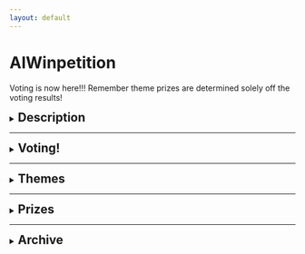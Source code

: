 ```yaml
---
layout: default
---
```


# AIWinpetition

Voting is now here!!! Remember theme prizes are determined solely off the voting results!

<div>
  <details>
    <summary><h2 style="display: inline;">Description</h2></summary>
    <p>The AIWinpetition is an innovation competition conducted by BuildingBloCS.SG in collaboration with AISG. Throughout the competition, students will be able to team up and work on an idea which brings their skills from previous workshops together.
    </p>

    <p>Students will be given various themes to choose from and maximise their creative thinking and computational skills. Finally, various teams will be awarded titles and provided feedback on their ideas, including theme prizes and even some special awards!</p>

  </details>
</div>

---

<div>
  <details>
    <summary><h2 style="display: inline;">Voting!</h2></summary>
    <div>
      <p>Click below to find out more about the submissions from the different teams! You are allowed to vote for different teams for video and prototype winners</p>
      <details>
        <summary><strong>Team 1</strong></summary>
        <br>
        <ul>
          <li>Click <a href="https://drive.google.com/file/d/1U8s-fy0gRW7mOwdchNYDd2XSmduTCnWD/view?usp=sharing">here</a> to view video</li>
          <li>Click <a href="https://drive.google.com/file/d/1b4DzStA6A3Y033goFR3Jh4fnj5PRqUrY/view?usp=sharing">here</a> to view prototype</li>
        </ul>
      </details>
      <br><br>
      <details>
        <summary><strong>Team 2</strong></summary>
        <br>
        <ul>
          <li>Click <a href="https://drive.google.com/file/d/1ZE14izo8y6ZVhJ8eNsHEVMyW8PoIh5Ew/view?usp=sharing">here</a> to view video</li>
          <li>Click <a href="https://drive.google.com/file/d/13LQM7rwg0SaX1MIlNYtd-1mZIszXgT0b/view?usp=sharing">here</a> to view prototype</li>
          <li>Click <a href="https://drive.google.com/file/d/1VipzJ7vtoDPMhfD25O3RxhkKawBAppXL/view?usp=sharing">here</a> to view supporting documents</li> 
          <li>Click <a href="https://github.com/ngjunjay/AIWinpetition_Team2_icantfindaname.py">here</a> to view Github Repository</li>
        </ul>
      </details>
      <br><br>
      <details>
        <summary><strong>Team 3</strong></summary>
        <br>
        <ul>
          <li>Click <a href="https://drive.google.com/file/d/1__Y2M41L3S5DSpuEU1qPjpapkTL7tMKs/view?usp=sharing">here</a> to view video</li>
          <li>Click <a href="https://drive.google.com/file/d/1pr5YyCAzM7T8AU_1K398CU5Ya8puWuvQ/view?usp=sharing">here</a> to view prototype</li>
          <li>Click <a href="https://github.com/Dawn1123-cell/AIWinpetition2_3_Prototype">here</a> to view Github Repository</li>
        </ul>
      </details>
      <br><br>
      <details>
        <summary><strong>Team 4</strong></summary>
        <br>
        <ul>
          <li>Click <a href="https://drive.google.com/file/d/1xbgsM_mjXQf_ddlccJdL25ZmqIGEk_u4/view?usp=sharing">here</a> to view video</li>
          <li>Click <a href="https://drive.google.com/file/d/1XOLvOP5-aiMnAHwVymWfxq-PfhzouAFS/view?usp=sharing">here</a> to view prototype</li>
          <li>Click <a href="https://drive.google.com/file/d/1-5JLUcL6rrfTdMj8OXL0e2Myie_rLML4/view?usp=sharing">here</a> to view supporting documents</li>
          <li>Click <a href="https://github.com/ZiLi-meowzz/AIWinpetition2_Team4_Space_FINAL">here</a> to view Github Repository</li>
        </ul>
      </details>
      <br><br>
      <details>
        <summary><strong>Team 5</strong></summary>
        <br>
        <ul>
          <li>Click <a href="https://drive.google.com/file/d/16AFEOhH57UuEp2r_81Qpb4z6_n4cudfy/view?usp=sharing">here</a> to view video</li>
          <li>Click <a href="https://drive.google.com/file/d/1b42fPJ4G5f12-1SucBPuJkmlJ_ysUjyH/view?usp=sharing">here</a> to view prototype</li>
          <li>Click <a href="https://drive.google.com/file/d/1VIglqXzebQH0nL7p-s2pYOhXSUs6uTWd/view?usp=sharing">here</a> to view supporting documents</li>
          <li>Click <a href="https://github.com/4llysa/AIWinpetition3_5_CGA">here</a> to view Github Repository</li>
        </ul>
      </details>
      <br><br>
      <details>
        <summary><strong>Team 6</strong></summary>
        <br>
        <ul>
          <li>Click <a href="https://drive.google.com/file/d/1Y8f2aF1nvIr_GPvBFpwH0SrtLCX6NEDZ/view?usp=sharing">here</a> to view video</li>
          <li>Click <a href="https://drive.google.com/file/d/1nKsMFwesxBuWn0YQDomlTUPNPYj3p7bi/view?usp=sharing">here</a> to view prototype</li>
          <li>Click <a href="https://drive.google.com/file/d/1VN1lmTQOvN3Wm9nlarGpAI-B_IRiFYUi/view?usp=sharing">here</a> to view supporting documents</li>
          <li>Click <a href="https://github.com/RottenLemons/AIWinpetition3_6_AImax">here</a> to view Github Repository</li>
        </ul>
      </details>
      <br><br>
      <details>
        <summary><strong>Team 7</strong></summary>
        <br>
        <ul>
          <li>Click <a href="https://drive.google.com/file/d/1uqMEng7uGALBAYoLlAz9mu0RvXi900vZ/view?usp=sharing">here</a> to view video</li>
          <li>Click <a href="https://drive.google.com/file/d/14hRwQo3u2tLnUgtkzYXj6MAUZiHInXcv/view?usp=sharing">here</a> to view prototype</li>
          <li>Click <a href="https://drive.google.com/file/d/1X__0Iy5_OTu700qQ8tu0rZo-zjkFjOBE/view?usp=sharing">here</a> to view supporting documents</li>
          <li>Click <a href="https://github.com/ThePyProgrammer/AIWinpetition3_7_FACE">here</a> to view Github Repository</li>
        </ul>
      </details>
      <br><br>
      <details>
        <summary><strong>Team 8</strong></summary>
        <br>
        <ul>
          <li>Click <a href="https://drive.google.com/file/d/1_a90d9pAPJGimHZ6USrrQd88qBFbSZKu/view?usp=sharing">here</a> to view video</li>
          <li>Click <a href="https://drive.google.com/file/d/1KqRRJjUPvhIKWO07xzWEmnaL_aFsIRvT/view?usp=sharing">here</a> to view prototype</li>
          <li>Click <a href="https://github.com/Ishneet0710/AIWinpetition3_8_MusicAI">here</a> to view Github Repository</li>
        </ul>
      </details>
      <br><br>
      <details>
        <summary><strong>Team 9</strong></summary>
        <br>
        <ul>
          <li>Click <a href="https://drive.google.com/file/d/1Midg-7Y6oaODHvglay4Cev7vJjs0lkHH/view?usp=sharing ">here</a> to view video</li>
          <li>Click <a href="https://teachablemachine.withgoogle.com/models/7lF0Kc5ze/">here</a> to view prototype</li>
          <li>Click <a href="https://drive.google.com/file/d/1NCTvxBa3OB4AYgZsWvHqrSwSbn3lyEKD/view?usp=sharing">here</a> to view supporting documents</li>
          <li>Click <a href="https://github.com/IEatRiceWithAFork/AIWinpetition3_9_DetectLah">here</a> to view Github Repository</li>
        </ul>
      </details>
      <br><br>
      <details>
        <summary><strong>Team 10</strong></summary>
        <br>
        <ul>
          <li>Click <a href="https://drive.google.com/file/d/1Midg-7Y6oaODHvglay4Cev7vJjs0lkHH/view?usp=sharing">here</a> to view video</li>
          <li>Click <a href="https://aiwinpetition.wordpress.com/">here</a> to view prototype</li>
          <li>Click <a href="https://drive.google.com/file/d/1xXZUDAWMDqT9uHh39UJUniIJLvZ9OZFp/view?usp=sharing">here</a> to view supporting documents</li>
          <li>Click <a href="https://github.com/yewcheng/AIWinpetition2_10_ABI">here</a> to view Github Repository</li>
        </ul>
      </details>
    </div>
    <br><br>
    <iframe src="https://docs.google.com/forms/d/e/1FAIpQLSf0yes2oqDSKG7XfnQwnEddG1h-TBk3t0XoIGXe-9r1QJeDaA/viewform?embedded=true" width="640" height="1140" frameborder="0" marginheight="0" marginwidth="0">Loading…</iframe>
  </details>
</div>

---

<div>
  <details>
    <summary><h2 style="display: inline;">Themes</h2></summary>
    <p>For AIWinpetition 2021, we have a total of 6 themes. For each of the themes, we have prepared a few guiding questions to help you in your ideation process.</p>
    <div>
      <details>
        <summary><strong>Travel the World</strong></summary>
        <br>
        <p>Guiding questions</p>
        <ul>
          <li>How can Singapore boost its tourism sector through AI?</li>
          <li>How can we replicate the fun of travelling?</li>
        </ul>
        <small><i>You do not need to follow or use any of the guiding questions if you do not want to</i></small>
      </details>

      <br><br>

      <details>
        <summary><strong>Gaming</strong></summary>
        <br>
        <p>Guiding questions</p>
        <ul>
          <li>How can AI make games more immersive?</li>
          <li>Can better scene renders be produced, maybe for AR?</li>
          <li>Can NPCs be more realistic? Maybe AI can explore the best ways to play a game?</li>
        </ul>
        <small><i>You do not need to follow or use any of the guiding questions if you do not want to</i></small>
      </details>

      <br><br>

      <details>
        <summary><strong>All about Music</strong></summary>
        <br>
        <p>Guiding questions</p>
        <ul>
          <li>Can AI create a new revolution of music?</li>
          <li>How can AI maintain and promote music culture?</li>
        </ul>
        <small><i>You do not need to follow or use any of the guiding questions if you do not want to</i></small>
      </details>

      <br><br>

      <details>
        <summary><strong>Team Bonding</strong></summary>
        <br>
        <p>Guiding questions</p>
        <ul>
          <li>Can AI boost relationships between families or friendships?</li>
          <li>Can AI improve team dynamics, or even productivity within teams?</li>
        </ul>
        <small><i>You do not need to follow or use any of the guiding questions if you do not want to</i></small>
      </details>

      <br><br>

      <details>
        <summary><strong>Escape from Earth</strong></summary>
        <br>
        <p>Guiding questions</p>
        <ul>
          <li>How can AI be explored in a space context?</li>
          <li>Can AI tackle space debris?</li>
          <li>Can AI be involved in processing data from satellites?</li>
        </ul>
        <small><i>You do not need to follow or use any of the guiding questions if you do not want to</i></small>
      </details>

      <br><br>

      <details>
        <summary><strong>Inspired by Hollywood</strong></summary>
        <br>
        <p>Guiding questions</p>
        <ul>
          <li>Can AI be used in filming or media production, in the Hollywood context?</li>
          <li>Relating to one movie/ film that you have seen, do you think AI can be used in their context? For eg: can AI be used in Harry Potter? </li>
        </ul>
        <small><i>You do not need to follow or use any of the guiding questions if you do not want to</i></small>
      </details>

      <br>

    </div>

  </details>
</div>

---

<div>
  <details>
    <summary><h2 style="display:inline;">Prizes</h2></summary>
    <p>For AIWinpetition 2021, we have 3 types of prizes up for grabs!</p>
    <div>
      <details>
        <summary><strong>6 Theme Awards</strong></summary>
        <br>
        <p>At the end of the AIWinpetition, all submissions would be uploaded online for public voting. The team with the most votes for each theme would win the following prizes!</p>
        <ul>
          <li>BBCS T-shirt</li>
        </ul>
        <small><i>BuildingBloCS reserves the rights to change the prizes at any point in time</i></small>
      </details>

      <br><br>

      <details>
        <summary><strong>5 Point-Based Awards</strong></summary>
        <br>
        <p>Throughout the AIWinpetition, teams are able to win points through participation in various games and trivia on top of submitting of the daily submittables. The top 5 teams with the most points would win the following prizes!</p>
        <ul>
          <li>3 month <a href="https://codecombat.com">CodeCombat</a> subscription allowing access to more than 300 unique and exciting CodeCombat levels! (CS1 - CS6)</li>
        </ul>
        <small><i>BuildingBloCS reserves the rights to change the prizes at any point in time</i></small>
      </details>

      <br><br>

      <details>
        <summary><strong>3 Judges Choice Awards</strong></summary>
        <br>
        <p>On the last day, AISG would be judging the submissions from the various teams, and the top 3 teams chosen by AISG would win the following prizes!</p>
        <ul>
          <li>1 year <a href="https://learn.aisingapore.org">LearnAI subscription</a> allowing access to industry certified AI courses worth around $200+!</li>
        </ul>
        <small><i>BuildingBloCS reserves the rights to change the prizes at any point in time</i></small>
      </details>

      <br>

    </div>

  </details>
</div>

---

<div>
  <details>
    <summary><h2 style="display: inline;">Archive</h2></summary>
    <div>
      <details>
        <summary><h2 style="display: inline;">Schedule (important timings to take note)</h2></summary>
        <div>
          <br>

          <details>
            <summary><strong>(COMPLETED) Day 1</strong></summary>
            <br>
            <table>
              <tr>
                <th><strong>Timings</strong></th>
                <th><strong>Activity</strong></th>
                <th><strong>Description</strong></th>
              </tr>
              <tr>
                <td>0930-0950</td>
                <td>AIWinpetition Briefing</td>
                <td>Briefing would signify the official launch of the AIWinpetition with the release of the themes and announcement of prizes</td>
              </tr>
              <tr>
                <td>1400-1530</td>
                <td>Ideation Time</td>
                <td>Participants are to go into their breakout rooms and start ideating with their team</td>
              </tr>
              <tr>
                <td>1400-2359</td>
                <td>Consultations Slots Open</td>
                <td>Participants who are stuck in the ideation process can proceed to Discord #conference-consultation channel to get a ticket which books them a slot with one of the AI Workshop Speakers who would help them in the ideation process. <i>Note the speakers would not directly give you answers, but rather would prompt you in the right direction</i></td>
              </tr>
              <tr>
                <td><strong>By 2359</strong></td>
                <td><strong>Submission of Stage 1 submittables</strong></td>
                <td><strong>Participants are to submit their ideation documents through the Google Forms below before 2359 in order for them to qualify for stage 1 judging which has up to 400 points for grabs</strong></td>
              </tr>
            </table>
            <br>
            <small><i>Based on the current situations, the schedule is subjected to changes</i></small>
          </details>

          <br><br>

          <details>
            <summary><strong>(COMPLETED) Day 2</strong></summary>
            <br>
            <table>
              <tr>
                <th><strong>Timings</strong></th>
                <th><strong>Activity</strong></th>
                <th><strong>Description</strong></th>
              </tr>
              <tr>
                <td>0945-1045</td>
                <td>Teams work on second submission</td>
                <td>Teams are to work together in their breakout rooms on their prototype</td>
              </tr>
              <tr>
                <td>1445-1550</td>
                <td>Teams work on second submission</td>
                <td>Teams are to work together in their breakout rooms on their prototype</td>
              </tr>
              <tr>
                <td>1630-1745</td>
                <td>Teams work on second submission</td>
                <td>Teams are to work together in their breakout rooms on their prototype</td>
              </tr>
            </table>
            <br>
            <small><i>Based on the current situations, the schedule is subjected to changes</i></small>
          </details>

          <br><br>

          <details>
            <summary><strong>Day 3</strong></summary>
            <br>
            <table>
              <tr>
                <th><strong>Timings</strong></th>
                <th><strong>Activity</strong></th>
                <th><strong>Description</strong></th>
              </tr>
              <tr>
                <td>1025-1730</td>
                <td>Teams to work on final submission</td>
                <td>Teams are to work together in their breakout rooms on their prototype and video</td>
              </tr>
              <tr>
                <td>1100-1300</td>
                <td>Trivia 1</td>
                <td>Complete the following courses on BuildingBloCS Coursemology Website:
                  <ul>
                    <li>"Check Your Understanding: Face Recognition with Python"</li>
                  </ul>
                </td>
              </tr>
              <tr>
                <td>1400-1430</td>
                <td>Games 1</td>
                <td><a href="https://research.google.com/semantris">Semantris</a> is a word association game powered by machine learning made by Google.
                  <ul>
                    <li>Part 1: List words related to the prompt as quickly as possible (Arcade Mode).</li>
                    <li>Part 2: Summarise the technology behind Semantris in 150 words using advanced keywords related to machine learning.</li>
                  </ul>
                </td>
              </tr>
              <tr>
                <td>1500-1600</td>
                <td>Trivia 2</td>
                <td>Complete the following courses on BuildingBloCS Coursemology Website:
                  <ul>
                    <li>"Check Your Understanding: Introduction to Machine Learning"</li>
                    <li>"Check Your Understanding: Dino AI"</li>
                    <li>"Check Your Understanding: Music with AI"</li>
                  </ul>
                </td>
              </tr>
              <tr>
                <td>1630-1700</td>
                <td>Games 2</td>
                <td>More details to be released soon!</td>
              </tr>
            </table>
            <br>
            <small><i>Based on the current situations, the schedule is subjected to changes</i></small>
          </details>

          <br>
        </div>

      </details>
    </div>

    <br><br>

    <div>
      <details>
        <summary><h2 style="display:inline;">Submissions</h2></summary>
        <br>
        <div>
          <details>
            <summary><strong>Final Submission (opens at 1645, closes at 2359)</strong></summary>
            <br>
            <p><strong>Submit your final prototype and pitch video by day 3, 2359 below.</strong> We will return the feedback and announce the results by Sunday, 2359.</p>

            <p>This submission will be graded and up to
              <ul>
                <li>
                  <strong>400 points</strong> for the pitch video
                  <ul>
                    <li>Explain your idea fully in your pitch video.</li>
                    <li>Do not upload your pitch video to the repository, just attach the file directly to the Google Form.</li>
                  </ul>
                </li>
                <li>
                  <strong>1000 points</strong> for the prototype
                  <ul>
                    <li>It is recommended to submit a supporting document alongside your prototype so we can understand the technology implemented and the justification for their use.</li>
                    <li>Put your prototype and relevant documents in a Github repository, named <span style="color: red;">AIWinpetition3_TeamNumber_ProjectName</span>, and submit the repository link.</li>
                  </ul>
                </li>
              </ul>
            </p>

            <p><u>Please note code and non-code options are allowed, but the main focus is for you to present your idea well</u>.</p>

            <p>Thank you and good luck!</p>

            <p>Please submit your entries <a href="https://docs.google.com/forms/d/e/1FAIpQLSeZBf5OwPFPgD1fGWGbjSRVMp8W7nKBaKLOlobkLvlfWlJwjw/viewform">here</a> <strong>before 2359</strong>. All late submissions will be penalised.</p>
          </details>

          <br><br>

          <details>
            <summary><strong>Trivia 1 Submission (opens at 1130, closes at 1300)</strong></summary>
            <br>
            <p>Head over to <a href="https://go.buildingblocs.sg/coursemology">BuildingBloCS Coursemology Website</a> to and complete the following courses</p>
            <ul>
              <li><strong>Check Your Understanding: Face Recognition with Python</strong></li>
            </ul>

            <p>You can gain up to <strong>400 points</strong></p>

            <p>Please do this on the Coursemology Website <strong>before 1300</strong> as we would be taking the scores off there.</p>
          </details>

          <br><br>

          <details>
            <summary><strong>Games 1 Submission (opens at 1400, closes at 1430)</strong></summary>
            <br>
            <p><a href="https://research.google.com/semantris">Semantris</a> is a word association game powered by machine learning made by Google.</p>
            <ul>
              <li>Part 1: List words related to the prompt as quickly as possible (Arcade Mode).</li>
              <li>Part 2: Summarise the technology behind Semantris in 150 words using advanced keywords related to machine learning.</li>
            </ul>

            <p>You can gain up to <strong>400 points</strong></p>

            <p>Please submit your answers <a href="https://go.buildingblocs.sg/games/1">here</a> <strong>before 1430</strong></p>


          </details>

          <br><br>

          <details>
            <summary><strong>Trivia 2 Submission (opens at 1500, closes at 1600)</strong></summary>
            <br>
            <p>Head over to <a href="https://go.buildingblocs.sg/coursemology">BuildingBloCS Coursemology Website</a> to and complete the following courses</p>
            <ul>
              <li><strong>Check Your Understanding: Introduction to Machine Learning</strong></li>
              <li><strong>Check Your Understanding: Dino AI</strong></li>
              <li><strong>Check Your Understanding: Music with AI</strong></li>
            </ul>

            <p>You can gain up to <strong>400 points</strong></p>

            <p>Please do this on the Coursemology Website <strong>before 1600</strong> as we would be taking the scores off there.</p>
          </details>

          <br><br>

          <details>
            <summary><strong>Games 2 Submission (opens at 1630, closes at 1700)</strong></summary>
            <br>
            <p>Head over to <a href="https://affinelayer.com/pixsrv/">Pixsrv</a></p>
            <ul>
              <li>
                Task 1
                <ul>
                  <li>Draw a museum with the facades tool, and submit a photo file of the converted drawing.</li>
                  <li>Judged on how closely it resembles a museum and its <strong>aesthetics</strong>.</li>
                </ul>
              </li>
              <li>
                Task 2
                <ul>
                  <li>Summarise how Image-to-Image demonstration works in 150 words using advanced machine learning keywords.</li>
                </ul>
              </li>
            </ul>

            <p>You can gain up to <strong>400 points</strong></p>

            <p>Please submit your answers <a href="https://go.buildingblocs.sg/games/2">here</a> <strong>before 1700</strong></p>
          </details>

          <br>
        </div>

      </details>
    </div>

    <br><br>

    <div>
      <details>
        <summary><h2 style="display:inline;">Resources</h2></summary>
        <p>The organisers have compiled a list of resources <a href="https://go.buildingblocs.sg/winpetition/booklet/details">here</a>. Do use them wisely!</p>

        <p>On top of that if you require any help during the competition, feel free to get a ticket within our <a href="https://go.buildingblocs.sg/discord">Discord Server</a> (under #conference-consultation), and our organisers would be there to assist you.</p>

      </details>
    </div>

  </details>
  
</div>
